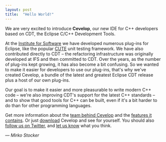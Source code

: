 ```yaml
---
layout: post
title:  "Hello World!"
---
```


We are very excited to introduce **Cevelop**, our new IDE for C++ developers based on CDT, the Eclipse C/C++ Development Tools.

At the [Institute for Software](http://ifs.hsr.ch) we have developed numerous plug-ins for Eclipse, like the popular [CUTE](http://www.cute-test.com) unit testing framework. We have also contributed directly to CDT &ndash; the refactoring infrastructure was originally developed at IFS and then committed to CDT. Over the years, as the number of plug-ins kept growing, it has also become a bit confusing. So we wanted to make it easier for developers to use our plug-ins, that's why we've created Cevelop, a bundle of the latest and greatest Eclipse CDT release plus a host of our own plug-ins.

Our goal is to make it easier and more pleasurable to write modern C++ code &ndash; we're also improving CDT's support for the latest C++ standards &ndash; and to show that good tools for C++ can be built, even if it's a bit harder to do than for other programming languages.

Get more information about the [team behind Cevelop](/about) and the [features it contains](/features). Or just [download](/download) Cevelop and see for yourself. You should also [follow us on Twitter](http://twitter.com/cevelop), and [let us know](/contact) what you think.

<p class="pull-right">
  <em>&mdash; Mirko Stocker</em>
</p>
